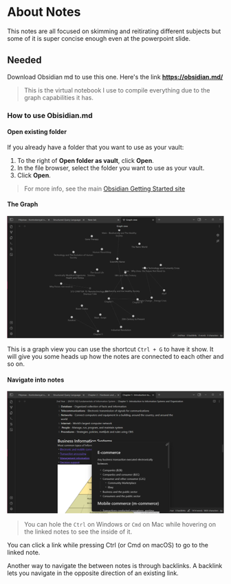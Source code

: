 # About Notes
This notes are all focused on skimming and reitirating different subjects but some of it is super concise enough even at the powerpoint slide.

## Needed
Download Obsidian md to use this one.
Here's the link
**https://obsidian.md/**

> This is the virtual notebook I use to compile everything due to the graph capabilities it has.

### How to use Obisidian.md

#### Open existing folder
If you already have a folder that you want to use as your vault:

1. To the right of **Open folder as vault**, click **Open**.
2. In the file browser, select the folder you want to use as your vault.
3. Click **Open**.

> For more info, see the main [Obsidian Getting Started site](https://help.obsidian.md/Getting+started)

#### The Graph
![GraphView](README-resources/Screenshot%20(374).png)

This is a graph view you can use the shortcut `Ctrl + G` to have it show. It will give you some heads up how the notes are connected to each other and so on.

#### Navigate into notes
![Notes-Within-Notes](README-resources/Screenshot%20(375).png)

> You can hole the `Ctrl` on Windows or `Cmd` on Mac while hovering on the linked notes to see the inside of it.

You can click a link while pressing Ctrl (or Cmd on macOS) to go to the linked note.

Another way to navigate the between notes is through backlinks. A backlink lets you navigate in the opposite direction of an existing link.


